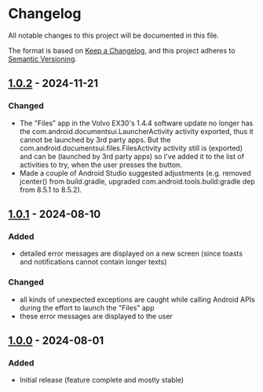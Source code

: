 # Changelog

All notable changes to this project will be documented in this file.

The format is based on [Keep a Changelog](https://keepachangelog.com/en/1.1.0/), and this project adheres to [Semantic Versioning](https://semver.org/spec/v2.0.0.html).

## [1.0.2] - 2024-11-21

### Changed

- The "Files" app in the Volvo EX30's 1.4.4 software update no longer has the com.android.documentsui.LauncherActivity activity exported, thus it cannot be launched by 3rd party apps. But the com.android.documentsui.files.FilesActivity activity still is (exported) and can be (launched by 3rd party apps) so I've added it to the list of activities to try, when the user presses the button.
- Made a couple of Android Studio suggested adjustments (e.g. removed jcenter() from build.gradle, upgraded com.android.tools.build:gradle dep from 8.5.1 to 8.5.2).

## [1.0.1] - 2024-08-10

### Added

- detailed error messages are displayed on a new screen (since toasts and notifications cannot contain longer texts)

### Changed

- all kinds of unexpected exceptions are caught while calling Android APIs during the effort to launch the "Files" app
- these error messages are displayed to the user

## [1.0.0] - 2024-08-01

### Added

- Initial release (feature complete and mostly stable)

[1.0.2]: https://github.com/muzso/fileslauncher/compare/1.0.1...1.0.2
[1.0.1]: https://github.com/muzso/fileslauncher/compare/1.0.0...1.0.1
[1.0.0]: https://github.com/muzso/fileslauncher/releases/tag/1.0.0
